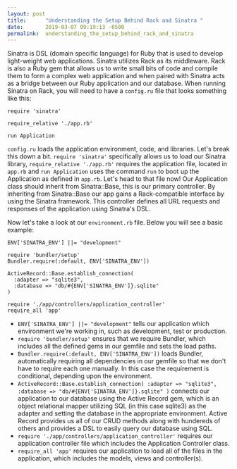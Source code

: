```yaml
---
layout: post
title:      "Understanding the Setup Behind Rack and Sinatra "
date:       2019-03-07 09:19:13 -0500
permalink:  understanding_the_setup_behind_rack_and_sinatra
---
```


Sinatra is DSL (domain specific language) for Ruby that is used to develop light-weight web applications. Sinatra utilizes Rack as its middleware. Rack is also a Ruby gem that allows us to write small bits of code and compile them to form a complex web application and when paired with Sinatra acts as a bridge between our Ruby application and our database. When running Sinatra on Rack, you will need to have a `config.ru` file that looks something like this:

```
require 'sinatra'
 
require_relative './app.rb'
 
run Application
```

`config.ru` loads the application environment, code, and libraries. Let's break this down a bit. `require 'sinatra'` specifically allows us to load our Sinatra library, `require_relative './app.rb'` requires the application file, located in `app.rb` and `run Application` uses the command `run` to boot up the Application as defined in `app.rb`. Let's head to that file now! Our Application class should inherit from Sinatra::Base, this is our primary controller. By inheriting from Sinatra::Base our app gains a Rack-compatible interface by using the Sinatra framework. This controller defines all URL requests and responses of the application using Sinatra's DSL.

Now let's take a look at our `environment.rb` file. Below you will see a basic example:

```
ENV['SINATRA_ENV'] ||= "development"

require 'bundler/setup'
Bundler.require(:default, ENV['SINATRA_ENV'])

ActiveRecord::Base.establish_connection(
  :adapter => "sqlite3",
  :database => "db/#{ENV['SINATRA_ENV']}.sqlite"
)

require './app/controllers/application_controller'
require_all 'app'
```


* `ENV['SINATRA_ENV'] ||= "development"` tells our application which environment we're working in, such as development, test or production. 
* `require 'bundler/setup'` ensures that we require Bundler, which includes all the defined gems in our gemfile and sets the load paths.
* `Bundler.require(:default, ENV['SINATRA_ENV'])` loads Bundler, automatically requiring all dependencies in our gemfile so that we don't have to require each one manually. In this case the requirement is conditional, depending upon the environment.
* `ActiveRecord::Base.establish_connection(
  :adapter => "sqlite3",
  :database => "db/#{ENV['SINATRA_ENV']}.sqlite"
)` connects our application to our database using the Active Record gem, which is an object relational mapper utilizing SQL (in this case sqlite3) as the adapter and setting the database in the appropriate environment. Active Record provides us all of our CRUD methods along with hundereds of others and provides a DSL to easily query our database using SQL.
* `require './app/controllers/application_controller'` requires our application controller file which includes the Application Controller class.
* `require_all 'app'` requires our application to load all of the files in the application, which includes the models, views and controller(s).




